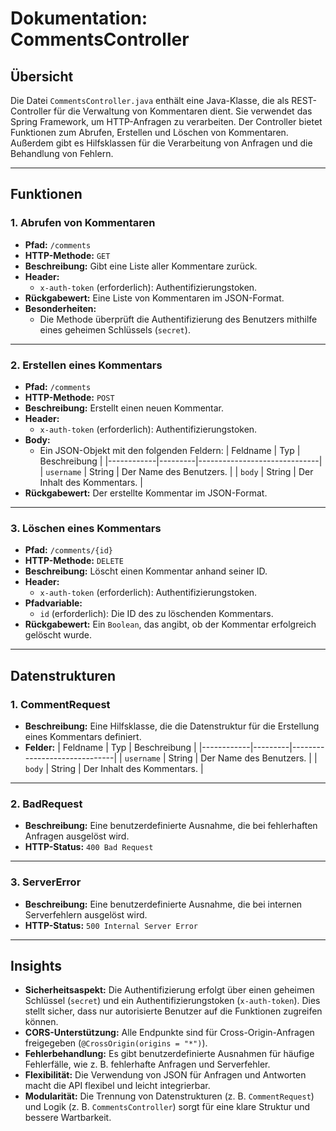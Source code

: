 # Dokumentation: CommentsController

## Übersicht

Die Datei `CommentsController.java` enthält eine Java-Klasse, die als REST-Controller für die Verwaltung von Kommentaren dient. Sie verwendet das Spring Framework, um HTTP-Anfragen zu verarbeiten. Der Controller bietet Funktionen zum Abrufen, Erstellen und Löschen von Kommentaren. Außerdem gibt es Hilfsklassen für die Verarbeitung von Anfragen und die Behandlung von Fehlern.

---

## Funktionen

### 1. **Abrufen von Kommentaren**
   - **Pfad:** `/comments`
   - **HTTP-Methode:** `GET`
   - **Beschreibung:** Gibt eine Liste aller Kommentare zurück.
   - **Header:** 
     - `x-auth-token` (erforderlich): Authentifizierungstoken.
   - **Rückgabewert:** Eine Liste von Kommentaren im JSON-Format.
   - **Besonderheiten:** 
     - Die Methode überprüft die Authentifizierung des Benutzers mithilfe eines geheimen Schlüssels (`secret`).

---

### 2. **Erstellen eines Kommentars**
   - **Pfad:** `/comments`
   - **HTTP-Methode:** `POST`
   - **Beschreibung:** Erstellt einen neuen Kommentar.
   - **Header:** 
     - `x-auth-token` (erforderlich): Authentifizierungstoken.
   - **Body:** 
     - Ein JSON-Objekt mit den folgenden Feldern:
       | Feldname   | Typ     | Beschreibung                  |
       |------------|---------|------------------------------|
       | `username` | String  | Der Name des Benutzers.      |
       | `body`     | String  | Der Inhalt des Kommentars.   |
   - **Rückgabewert:** Der erstellte Kommentar im JSON-Format.

---

### 3. **Löschen eines Kommentars**
   - **Pfad:** `/comments/{id}`
   - **HTTP-Methode:** `DELETE`
   - **Beschreibung:** Löscht einen Kommentar anhand seiner ID.
   - **Header:** 
     - `x-auth-token` (erforderlich): Authentifizierungstoken.
   - **Pfadvariable:** 
     - `id` (erforderlich): Die ID des zu löschenden Kommentars.
   - **Rückgabewert:** Ein `Boolean`, das angibt, ob der Kommentar erfolgreich gelöscht wurde.

---

## Datenstrukturen

### 1. **CommentRequest**
   - **Beschreibung:** Eine Hilfsklasse, die die Datenstruktur für die Erstellung eines Kommentars definiert.
   - **Felder:**
     | Feldname   | Typ     | Beschreibung                  |
     |------------|---------|------------------------------|
     | `username` | String  | Der Name des Benutzers.      |
     | `body`     | String  | Der Inhalt des Kommentars.   |

---

### 2. **BadRequest**
   - **Beschreibung:** Eine benutzerdefinierte Ausnahme, die bei fehlerhaften Anfragen ausgelöst wird.
   - **HTTP-Status:** `400 Bad Request`

---

### 3. **ServerError**
   - **Beschreibung:** Eine benutzerdefinierte Ausnahme, die bei internen Serverfehlern ausgelöst wird.
   - **HTTP-Status:** `500 Internal Server Error`

---

## Insights

- **Sicherheitsaspekt:** Die Authentifizierung erfolgt über einen geheimen Schlüssel (`secret`) und ein Authentifizierungstoken (`x-auth-token`). Dies stellt sicher, dass nur autorisierte Benutzer auf die Funktionen zugreifen können.
- **CORS-Unterstützung:** Alle Endpunkte sind für Cross-Origin-Anfragen freigegeben (`@CrossOrigin(origins = "*")`).
- **Fehlerbehandlung:** Es gibt benutzerdefinierte Ausnahmen für häufige Fehlerfälle, wie z. B. fehlerhafte Anfragen und Serverfehler.
- **Flexibilität:** Die Verwendung von JSON für Anfragen und Antworten macht die API flexibel und leicht integrierbar.
- **Modularität:** Die Trennung von Datenstrukturen (z. B. `CommentRequest`) und Logik (z. B. `CommentsController`) sorgt für eine klare Struktur und bessere Wartbarkeit.
